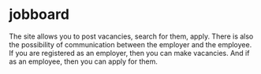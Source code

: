 # jobboard
The site allows you to post vacancies, search for them, apply. There is also the possibility of communication between the employer and the employee. If you are registered as an employer, then you can make vacancies. And if as an employee, then you can apply for them.
